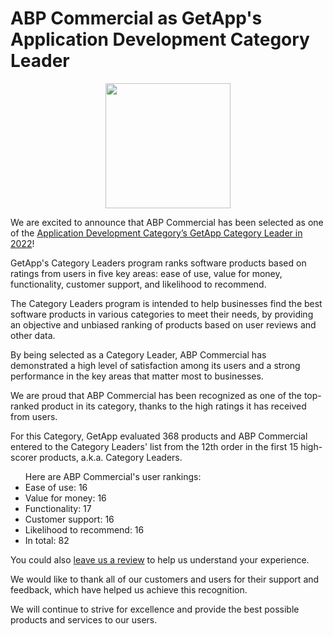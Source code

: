 <h1>ABP Commercial as GetApp's Application Development Category Leader</h1>
<center><a href="https://www.getapp.com/development-tools-software/application-development/category-leaders/"> <img border="0" src="https://capterra.s3.amazonaws.com/assets/images/gdm-badges/GA_Badge_CategoryLeaders_2022_FullColor.png" width="200" /> </a></center>
<p>We are excited to announce that ABP Commercial has been selected as one of the <a href="https://www.getapp.com/development-tools-software/application-development/category-leaders/">Application Development Category’s GetApp Category Leader in 2022</a>!</p>

<p>GetApp's Category Leaders program ranks software products based on ratings from users in five key areas: ease of use, value for money, functionality, customer support, and likelihood to recommend. </p>

<p>The Category Leaders program is intended to help businesses find the best software products in various categories to meet their needs, by providing an objective and unbiased ranking of products based on user reviews and other data.</p>

<p>By being selected as a Category Leader, ABP Commercial has demonstrated a high level of satisfaction among its users and a strong performance in the key areas that matter most to businesses.</p>

<p>We are proud that ABP Commercial has been recognized as one of the top-ranked product in its category, thanks to the high ratings it has received from users. </p>

<p> For this Category, GetApp evaluated 368 products and ABP Commercial entered to the Category Leaders' list from the 12th order in the first 15 high-scorer products, a.k.a. Category Leaders. </p>

<ul> Here are ABP Commercial's user rankings:
<li> Ease of use: 16</li>
<li> Value for money: 16</li>
<li> Functionality: 17</li>
<li> Customer support: 16</li>
<li> Likelihood to recommend: 16</li>
<li> In total: 82</li>
</ul>

<p>You could also <a href="https://reviews.getapp.com/new/2046822">leave us a review</a> to help us understand your experience.</p>

<p>We would like to thank all of our customers and users for their support and feedback, which have helped us achieve this recognition. </p>

<p>We will continue to strive for excellence and provide the best possible products and services to our users.</p>


